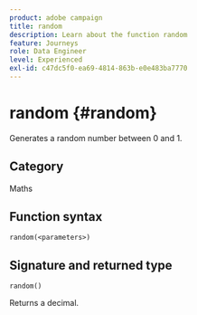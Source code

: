 ```yaml
---
product: adobe campaign
title: random
description: Learn about the function random
feature: Journeys
role: Data Engineer
level: Experienced
exl-id: c47dc5f0-ea69-4814-863b-e0e483ba7770
---
```

# random {#random}

Generates a random number between 0 and 1.

## Category

Maths

## Function syntax

`random(<parameters>)`

## Signature and returned type

`random()`

Returns a decimal.

